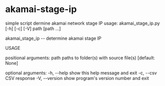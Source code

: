 akamai-stage-ip
===============

simple script dermine akamai network stage IP
usage: akamai_stage_ip.py [-h] [-c] [-V] path [path ...]

akamai_stage_ip -- determine akamai stage IP

 
USAGE

positional arguments:
  path           paths to folder(s) with source file(s) [default: None]

optional arguments:
  -h, --help     show this help message and exit
  -c, --csv      CSV response
  -V, --version  show program's version number and exit
